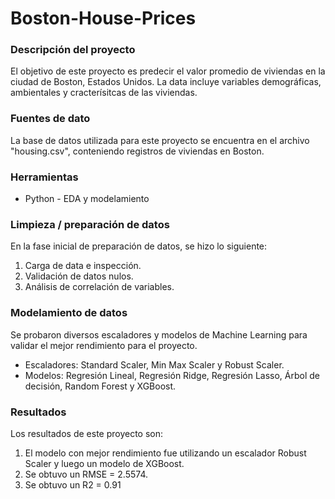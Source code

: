 # Boston-House-Prices

### Descripción del proyecto

El objetivo de este proyecto es predecir el valor promedio de viviendas en la ciudad de Boston, Estados Unidos. La data incluye variables demográficas, ambientales y cracterísitcas de las viviendas.

### Fuentes de dato

La base de datos utilizada para este proyecto se encuentra en el archivo "housing.csv", conteniendo registros de viviendas en Boston.

### Herramientas

- Python - EDA y modelamiento

### Limpieza / preparación de datos

En la fase inicial de preparación de datos, se hizo lo siguiente:
1. Carga de data e inspección.
2. Validación de datos nulos.
3. Análisis de correlación de variables.

### Modelamiento de datos

Se probaron diversos escaladores y modelos de Machine Learning para validar el mejor rendimiento para el proyecto.

- Escaladores: Standard Scaler, Min Max Scaler y Robust Scaler.
- Modelos: Regresión Lineal, Regresión Ridge, Regresión Lasso, Árbol de decisión, Random Forest y XGBoost.

### Resultados

Los resultados de este proyecto son:
1. El modelo con mejor rendimiento fue utilizando un escalador Robust Scaler y luego un modelo de XGBoost.
2. Se obtuvo un RMSE = 2.5574.
3. Se obtuvo un R2 = 0.91

